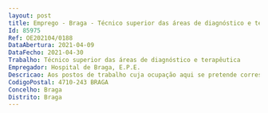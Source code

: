 ```yaml
--- 
layout: post
title: Emprego - Braga - Técnico superior das áreas de diagnóstico e terapêutica
Id: 85975
Ref: OE202104/0188
DataAbertura: 2021-04-09
DataFecho: 2021-04-30
Trabalho: Técnico superior das áreas de diagnóstico e terapêutica
Empregador: Hospital de Braga, E.P.E.
Descricao: Aos postos de trabalho cuja ocupação aqui se pretende corresponde o conteúdo funcionalestabelecido nos artigos 9.º e 10.º dos Decretos  Leis n.os 110 e 111 2017, ambos de 31 de agosto.
CodigoPostal: 4710-243 BRAGA
Concelho: Braga
Distrito: Braga
--- 
```

